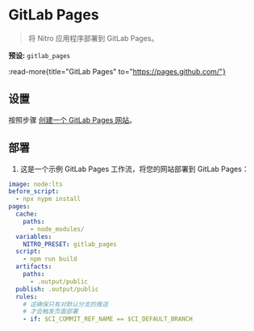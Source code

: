 # GitLab Pages

> 将 Nitro 应用程序部署到 GitLab Pages。

**预设:** `gitlab_pages`

:read-more{title="GitLab Pages" to="https://pages.github.com/"}

## 设置

按照步骤 [创建一个 GitLab Pages 网站](https://docs.gitlab.com/ee/user/project/pages/#getting-started)。

## 部署

1. 这是一个示例 GitLab Pages 工作流，将您的网站部署到 GitLab Pages：

```yaml [.gitlab-ci.yml]
image: node:lts
before_script:
  - npx nypm install
pages:
  cache:
    paths:
      - node_modules/
  variables:
    NITRO_PRESET: gitlab_pages
  script:
    - npm run build
  artifacts:
    paths:
      - .output/public
  publish: .output/public
  rules:
    # 这确保只有对默认分支的推送
    # 才会触发页面部署
    - if: $CI_COMMIT_REF_NAME == $CI_DEFAULT_BRANCH
```
